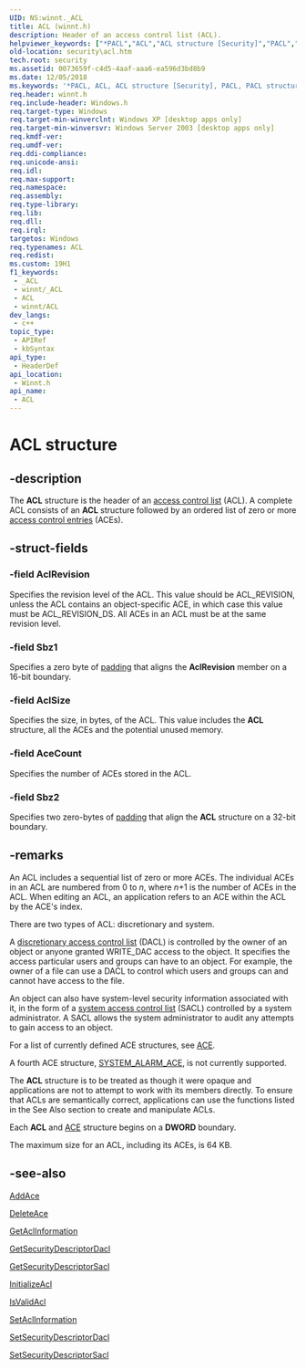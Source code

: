 ```yaml
---
UID: NS:winnt._ACL
title: ACL (winnt.h)
description: Header of an access control list (ACL).
helpviewer_keywords: ["*PACL","ACL","ACL structure [Security]","PACL","PACL structure pointer [Security]","_ACL","_win32_acl_str","security.acl","winnt/ACL","winnt/PACL"]
old-location: security\acl.htm
tech.root: security
ms.assetid: 0073659f-c4d5-4aaf-aaa6-ea596d3bd8b9
ms.date: 12/05/2018
ms.keywords: '*PACL, ACL, ACL structure [Security], PACL, PACL structure pointer [Security], _ACL, _win32_acl_str, security.acl, winnt/ACL, winnt/PACL'
req.header: winnt.h
req.include-header: Windows.h
req.target-type: Windows
req.target-min-winverclnt: Windows XP [desktop apps only]
req.target-min-winversvr: Windows Server 2003 [desktop apps only]
req.kmdf-ver: 
req.umdf-ver: 
req.ddi-compliance: 
req.unicode-ansi: 
req.idl: 
req.max-support: 
req.namespace: 
req.assembly: 
req.type-library: 
req.lib: 
req.dll: 
req.irql: 
targetos: Windows
req.typenames: ACL
req.redist: 
ms.custom: 19H1
f1_keywords:
 - _ACL
 - winnt/_ACL
 - ACL
 - winnt/ACL
dev_langs:
 - c++
topic_type:
 - APIRef
 - kbSyntax
api_type:
 - HeaderDef
api_location:
 - Winnt.h
api_name:
 - ACL
---
```


# ACL structure


## -description

The <b>ACL</b> structure is the header of an <a href="/windows/desktop/SecGloss/a-gly">access control list</a> (ACL). A complete ACL consists of an <b>ACL</b> structure followed by an ordered list of zero or more  <a href="/windows/desktop/SecGloss/a-gly">access control entries</a> (ACEs).

## -struct-fields

### -field AclRevision

Specifies the revision level of the ACL. This value should be ACL_REVISION, unless the ACL contains an object-specific ACE, in which case this value must be ACL_REVISION_DS. All ACEs in an ACL must be at the same revision level.

### -field Sbz1

Specifies a zero byte of <a href="/windows/desktop/SecGloss/p-gly">padding</a> that aligns the <b>AclRevision</b> member on a 16-bit boundary.

### -field AclSize

Specifies the size, in bytes, of the ACL. This value includes the <b>ACL</b> structure, all the ACEs and the potential unused memory.

### -field AceCount

Specifies the number of ACEs stored in the ACL.

### -field Sbz2

Specifies two zero-bytes of <a href="/windows/desktop/SecGloss/p-gly">padding</a> that align the <b>ACL</b> structure on a 32-bit boundary.

## -remarks

An ACL includes a sequential list of zero or more ACEs. The individual ACEs in an ACL are numbered from 0 to <i>n</i>, where <i>n</i>+1 is the number of ACEs in the ACL. When editing an ACL, an application refers to an ACE within the ACL by the ACE's index.

There are two types of ACL: discretionary and system.

A <a href="/windows/desktop/SecGloss/d-gly">discretionary access control list</a> (DACL) is controlled by the owner of an object or anyone granted WRITE_DAC access to the object. It specifies the access particular users and groups can have to an object. For example, the owner of a file can use a DACL to control which users and groups can and cannot have access to the file.

An object can also have system-level security information associated with it, in the form of a <a href="/windows/desktop/SecGloss/s-gly">system access control list</a> (SACL) controlled by a system administrator. A SACL  allows the system administrator to audit any attempts to gain access to an object.

For a list of currently defined ACE structures, see <a href="/windows/desktop/SecAuthZ/ace">ACE</a>.

A fourth ACE structure, <a href="/windows/desktop/api/winnt/ns-winnt-system_alarm_ace">SYSTEM_ALARM_ACE</a>, is not currently supported.

The <b>ACL</b> structure is to be treated as though it were opaque and applications are not to attempt to work with its members directly. To ensure that ACLs are semantically correct, applications can use the functions listed in the See Also section to create and manipulate ACLs.

Each <b>ACL</b> and <a href="/windows/desktop/SecAuthZ/ace">ACE</a> structure begins on a <b>DWORD</b> boundary.

The maximum size for an ACL, including its ACEs, is 64 KB.

## -see-also

<a href="/windows/desktop/api/securitybaseapi/nf-securitybaseapi-addace">AddAce</a>



<a href="/windows/desktop/api/securitybaseapi/nf-securitybaseapi-deleteace">DeleteAce</a>



<a href="/windows/desktop/api/securitybaseapi/nf-securitybaseapi-getaclinformation">GetAclInformation</a>



<a href="/windows/desktop/api/securitybaseapi/nf-securitybaseapi-getsecuritydescriptordacl">GetSecurityDescriptorDacl</a>



<a href="/windows/desktop/api/securitybaseapi/nf-securitybaseapi-getsecuritydescriptorsacl">GetSecurityDescriptorSacl</a>



<a href="/windows/desktop/api/securitybaseapi/nf-securitybaseapi-initializeacl">InitializeAcl</a>



<a href="/windows/desktop/api/securitybaseapi/nf-securitybaseapi-isvalidacl">IsValidAcl</a>



<a href="/windows/desktop/api/securitybaseapi/nf-securitybaseapi-setaclinformation">SetAclInformation</a>



<a href="/windows/desktop/api/securitybaseapi/nf-securitybaseapi-setsecuritydescriptordacl">SetSecurityDescriptorDacl</a>



<a href="/windows/desktop/api/securitybaseapi/nf-securitybaseapi-setsecuritydescriptorsacl">SetSecurityDescriptorSacl</a>